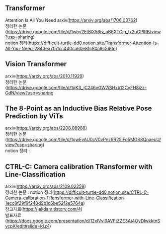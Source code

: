 ## Transformer
Attention Is All You Need
arxiv(https://arxiv.org/abs/1706.03762)   
정리한 논문(https://drive.google.com/file/d/1wby2EtBlX56iv_pB6XTCig_Ix2uGPlRB/view?usp=sharing)   
notion 정리(https://difficult-turtle-dd0.notion.site/Transformer-Attention-Is-All-You-Need-2843ea7f51cc440ca60e81c80a9c560e)

## Vision Transformer
arxiv(https://arxiv.org/abs/2010.11929)   
정리한 논문(https://drive.google.com/file/d/1qK3_jC246vGW7iSHxb12CyFH8izz-GdN/view?usp=sharing    

## The 8-Point as an Inductive Bias Relative Pose Prediction by ViTs
arxiv(https://arxiv.org/abs/2208.08988)      
정리한 논문(https://drive.google.com/file/d/1gwEyAU0cV0vPnz9R25lFo5MGS8QnaeuU/view?usp=sharing)  
notion 정리 : 


## CTRL-C: Camera calibration TRansformer with Line-Classification
arxiv(https://arxiv.org/abs/2109.02259)   
정리한 논문 :
notion 정리(https://difficult-turtle-dd0.notion.site/CTRL-C-Camera-calibration-TRansformer-with-Line-Classification-1ecc8f29f9f240d9b1c6be52f2e5764a)   
참고자료(https://jakdam.tistory.com/4)   
발표자료(https://docs.google.com/presentation/d/12xlVvl9AVFtZZE3At4OyDIwkktnSvcpK/edit#slide=id.p1)   
